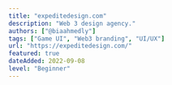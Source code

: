 ```yaml
---
title: "expeditedesign.com"
description: "Web 3 design agency."
authors: ["@biaahmedly"]
tags: ["Game UI", "Web3 branding", "UI/UX"]
url: "https://expeditedesign.com/"
featured: true
dateAdded: 2022-09-08
level: "Beginner"
---
```

